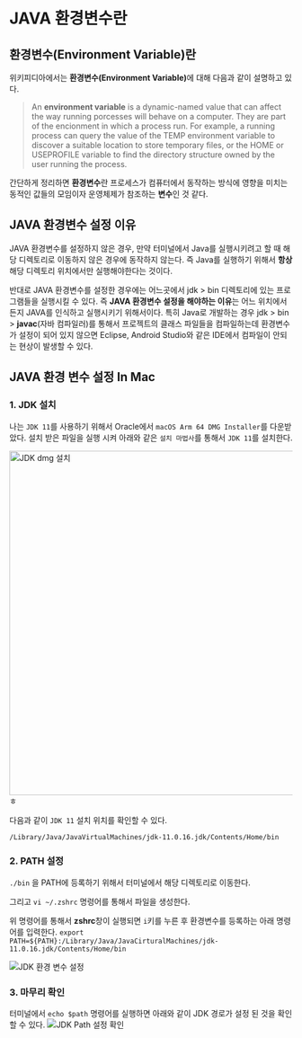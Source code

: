 # JAVA 환경변수란

## 환경변수(Environment Variable)란

위키피디아에서는 <strong>환경변수(Environment Variable)</strong>에 대해 다음과 같이 설명하고 있다.

> An **environment variable** is a dynamic-named value that can affect the way
running porcesses will behave on a computer.
> They are part of the encionment in which a process run.
> For example, a running process can query the value of the TEMP environment variable
to discover a suitable location to store temporary files, or the HOME or USEPROFILE variable
to find the directory structure owned by the user running the process.

간단하게 정리하면 **환경변수**란 프로세스가 컴퓨터에서 동작하는 방식에 영향을 미치는 동적인 값들의 모임이자 운영체제가 참조하는 **변수**인 것 같다.

## JAVA 환경변수 설정 이유
JAVA 환경변수를 설정하지 않은 경우, 만약 터미널에서 Java를 실행시키려고 할 때 해당 디렉토리로 이동하지 않은 경우에 동작하지 않는다.
즉 Java를 실행하기 위해서 **항상** 해당 디렉토리 위치에서만 실행해야한다는 것이다.

반대로 JAVA 환경변수를 설정한 경우에는 어느곳에서 jdk > bin 디렉토리에 있는 프로그램들을 실행시킬 수 있다.
즉 **JAVA 환경변수 설정을 해야하는 이유**는 어느 위치에서든지 JAVA를 인식하고 실행시키기 위해서이다.
특히 Java로 개발하는 경우 jdk > bin > **javac**(자바 컴파일러)를 통해서 프로젝트의 클래스 파일들을 컴파일하는데
환경변수가 설정이 되어 있지 않으면 Eclipse, Android Studio와 같은 IDE에서 컴파일이 안되는 현상이 발생할 수 있다.

## JAVA 환경 변수 설정 In Mac
### 1. JDK 설치
나는 `JDK 11`를 사용하기 위해서 Oracle에서 `macOS Arm 64 DMG Installer`를 다운받았다.
설치 받은 파일을 실행 시켜 아래와 같은 `설치 마법사`를 통해서 `JDK 11`를 설치한다.

<img width="613" alt="JDK dmg 설치" src="https://user-images.githubusercontent.com/40654227/197379784-14fe2d57-4b0f-4268-a5ae-0f026943dd9c.png">ㅎ

다음과 같이 `JDK 11` 설치 위치를 확인할 수 있다.
```
/Library/Java/JavaVirtualMachines/jdk-11.0.16.jdk/Contents/Home/bin
```

### 2. PATH 설정
`./bin` 을 PATH에 등록하기 위해서 터미널에서 해당 디렉토리로 이동한다.

그리고 `vi ~/.zshrc` 명령어를 통해서 파일을 생성한다.

위 명령어를 통해서 **zshrc**창이 실행되면 `i`키를 누른 후 환경변수를 등록하는 아래 명령어를 입력한다.
`export PATH=${PATH}:/Library/Java/JavaCirturalMachines/jdk-11.0.16.jdk/Contents/Home/bin`

![JDK 환경 변수 설정](https://user-images.githubusercontent.com/40654227/197387615-94ba88f5-d334-434c-8811-9e1b67e692cc.png)

### 3. 마무리 확인
터미널에서 `echo $path` 명령어를 실행하면 아래와 같이 JDK 경로가 설정 된 것을 확인할 수 있다.
![JDK Path 설정 확인](https://user-images.githubusercontent.com/40654227/197387561-354b7fb3-91a5-4359-b101-72a267681438.png)




